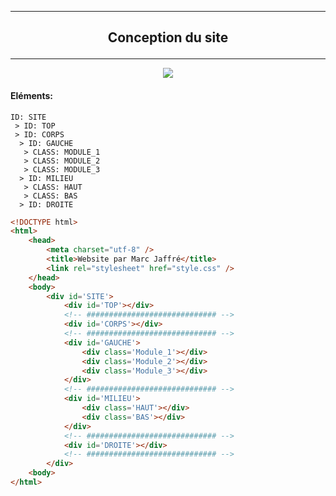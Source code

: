 ------------------------------------------------------------------------------------------------------------------------------------------------------------------------

## <p align='center'>Conception du site</a>

------------------------------------------------------------------------------------------------------------------------------------------------------------------------

<p align='center'>
  <img src='https://user-images.githubusercontent.com/35907/194784647-e20235f5-4adb-4c31-964f-12c8c709e7ab.png'/>
</a>


#### Eléments:
```
ID: SITE
 > ID: TOP
 > ID: CORPS
  > ID: GAUCHE
   > CLASS: MODULE_1
   > CLASS: MODULE_2
   > CLASS: MODULE_3
  > ID: MILIEU
   > CLASS: HAUT
   > CLASS: BAS
  > ID: DROITE
```

```html
<!DOCTYPE html>
<html>
    <head>
        <meta charset="utf-8" />
        <title>Website par Marc Jaffré</title>
        <link rel="stylesheet" href="style.css" />
    </head>
	<body>
		<div id='SITE'>
			<div id='TOP'></div>
			<!-- ############################# -->
			<div id='CORPS'></div>
			<!-- ############################# -->
			<div id='GAUCHE'>
				<div class='Module_1'></div>
				<div class='Module_2'></div>
				<div class='Module_3'></div>
			</div>
			<!-- ############################# -->
			<div id='MILIEU'>
				<div class='HAUT'></div>
				<div class='BAS'></div>
			</div>
			<!-- ############################# -->
			<div id='DROITE'></div>
			<!-- ############################# -->
		</div>
	<body>
</html>
```

